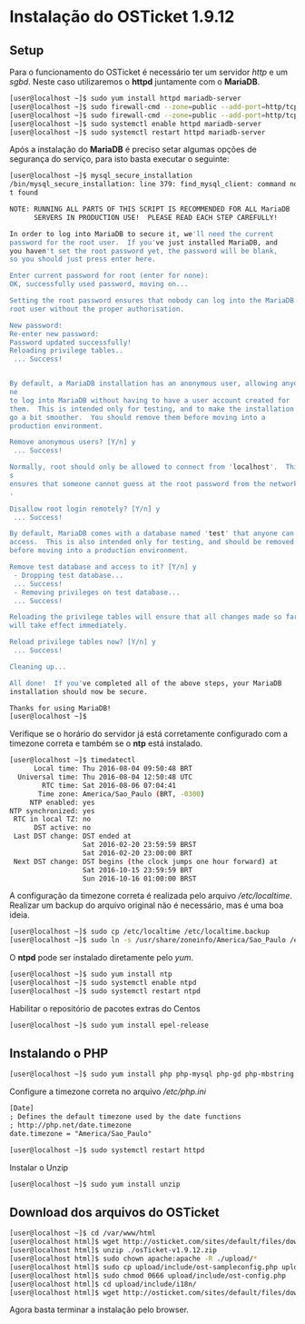 # Instalação do OSTicket 1.9.12


## Setup

Para o funcionamento do OSTicket é necessário ter um servidor *http* e um *sgbd*. Neste caso utilizaremos o **httpd** juntamente com o **MariaDB**.
```sh
[user@localhost ~]$ sudo yum install httpd mariadb-server
[user@localhost ~]$ sudo firewall-cmd --zone=public --add-port=http/tcp
[user@localhost ~]$ sudo firewall-cmd --zone=public --add-port=http/tcp --permanent
[user@localhost ~]$ sudo systemctl enable httpd mariadb-server
[user@localhost ~]$ sudo systemctl restart httpd mariadb-server
```

Após a instalação do **MariaDB** é preciso setar algumas opções de segurança do serviço, para isto basta executar o seguinte:

```sh
[user@localhost ~]$ mysql_secure_installation
/bin/mysql_secure_installation: line 379: find_mysql_client: command no
t found

NOTE: RUNNING ALL PARTS OF THIS SCRIPT IS RECOMMENDED FOR ALL MariaDB
      SERVERS IN PRODUCTION USE!  PLEASE READ EACH STEP CAREFULLY!

In order to log into MariaDB to secure it, we'll need the current
password for the root user.  If you've just installed MariaDB, and
you haven't set the root password yet, the password will be blank,
so you should just press enter here.

Enter current password for root (enter for none):
OK, successfully used password, moving on...

Setting the root password ensures that nobody can log into the MariaDB
root user without the proper authorisation.

New password:
Re-enter new password:
Password updated successfully!
Reloading privilege tables..
 ... Success!


By default, a MariaDB installation has an anonymous user, allowing anyo
ne
to log into MariaDB without having to have a user account created for
them.  This is intended only for testing, and to make the installation
go a bit smoother.  You should remove them before moving into a
production environment.

Remove anonymous users? [Y/n] y
 ... Success!

Normally, root should only be allowed to connect from 'localhost'.  Thi
s
ensures that someone cannot guess at the root password from the network
.

Disallow root login remotely? [Y/n] y
 ... Success!

By default, MariaDB comes with a database named 'test' that anyone can
access.  This is also intended only for testing, and should be removed
before moving into a production environment.

Remove test database and access to it? [Y/n] y
 - Dropping test database...
 ... Success!
 - Removing privileges on test database...
 ... Success!

Reloading the privilege tables will ensure that all changes made so far
will take effect immediately.

Reload privilege tables now? [Y/n] y
 ... Success!

Cleaning up...

All done!  If you've completed all of the above steps, your MariaDB
installation should now be secure.

Thanks for using MariaDB!
[user@localhost ~]$
```

Verifique se o horário do servidor já está corretamente configurado com a timezone correta e também se o **ntp** está instalado.

```sh
[user@localhost ~]$ timedatectl
      Local time: Thu 2016-08-04 09:50:48 BRT
  Universal time: Thu 2016-08-04 12:50:48 UTC
        RTC time: Sat 2016-08-06 07:04:41
       Time zone: America/Sao_Paulo (BRT, -0300)
     NTP enabled: yes
NTP synchronized: yes
 RTC in local TZ: no
      DST active: no
 Last DST change: DST ended at
                  Sat 2016-02-20 23:59:59 BRST
                  Sat 2016-02-20 23:00:00 BRT
 Next DST change: DST begins (the clock jumps one hour forward) at
                  Sat 2016-10-15 23:59:59 BRT
                  Sun 2016-10-16 01:00:00 BRST
```
A configuração da timezone correta é realizada pelo arquivo */etc/localtime*. Realizar um backup do arquivo original não é necessário, mas é uma boa ideia.

```sh
[user@localhost ~]$ sudo cp /etc/localtime /etc/localtime.backup
[user@localhost ~]$ sudo ln -s /usr/share/zoneinfo/America/Sao_Paulo /etc/localtime 
```
O **ntpd** pode ser instalado diretamente pelo *yum*.

```sh
[user@localhost ~]$ sudo yum install ntp
[user@localhost ~]$ sudo systemctl enable ntpd
[user@localhost ~]$ sudo systemctl restart ntpd
```

Habilitar o repositório de pacotes extras do Centos
```sh
[user@localhost ~]$ sudo yum install epel-release
```

## Instalando o PHP

```sh
[user@localhost ~]$ sudo yum install php php-mysql php-gd php-mbstring php-xml php-imap php-php-gettext php-JsonSchema
```
Configure a timezone correta no arquivo */etc/php.ini*


```apache
[Date]
; Defines the default timezone used by the date functions
; http://php.net/date.timezone
date.timezone = "America/Sao_Paulo"
```

```sh
[user@localhost ~]$ sudo systemctl restart httpd
```
Instalar o Unzip
```sh
[user@localhost ~]$ sudo yum install unzip
```
## Download dos arquivos do OSTicket

```sh
[user@localhost ~]$ cd /var/www/html 
[user@localhost html]$ wget http://osticket.com/sites/default/files/download/osTicket-v1.9.12.zip
[user@localhost html]$ unzip ./osTicket-v1.9.12.zip
[user@localhost html]$ sudo chown apache:apache -R ./upload/*
[user@localhost html]$ sudo cp upload/include/ost-sampleconfig.php upload/include/ost-config.php
[user@localhost html]$ sudo chmod 0666 upload/include/ost-config.php
[user@localhost html]$ cd upload/include/i18n/
[user@localhost html]$ wget http://osticket.com/sites/default/files/download/lang/pt_BR.phar
```
Agora basta terminar a instalação pelo browser.
